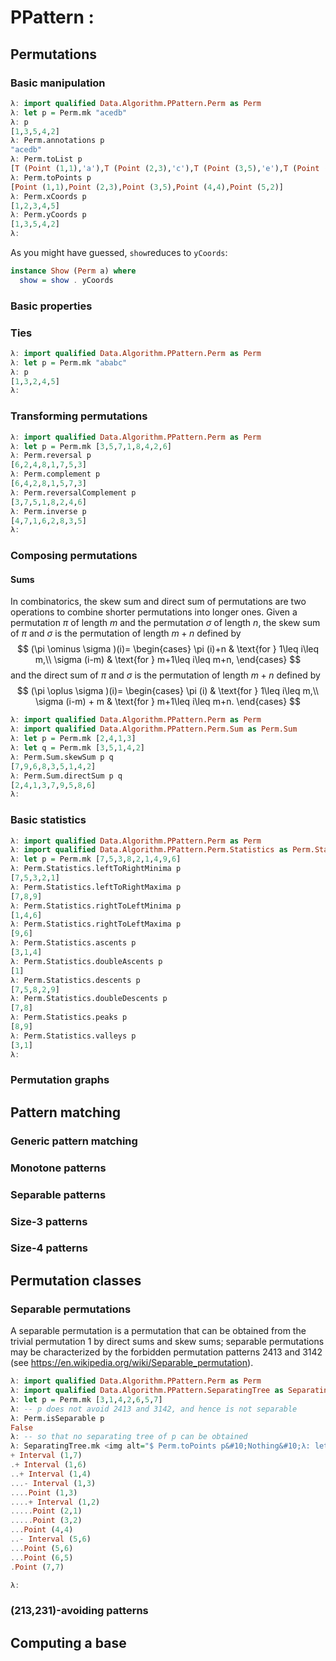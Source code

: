# PPattern :

## Permutations

### Basic manipulation

```haskell
λ: import qualified Data.Algorithm.PPattern.Perm as Perm
λ: let p = Perm.mk "acedb"
λ: p
[1,3,5,4,2]
λ: Perm.annotations p
"acedb"
λ: Perm.toList p
[T (Point (1,1),'a'),T (Point (2,3),'c'),T (Point (3,5),'e'),T (Point (4,4),'d'),T (Point (5,2),'b')]
λ: Perm.toPoints p
[Point (1,1),Point (2,3),Point (3,5),Point (4,4),Point (5,2)]
λ: Perm.xCoords p
[1,2,3,4,5]
λ: Perm.yCoords p
[1,3,5,4,2]
λ:
```

As you might have guessed, `show`reduces to `yCoords`:

```haskell
instance Show (Perm a) where
  show = show . yCoords
```

### Basic properties


### Ties

```haskell
λ: import qualified Data.Algorithm.PPattern.Perm as Perm
λ: let p = Perm.mk "ababc"
λ: p
[1,3,2,4,5]
λ:
```

### Transforming permutations

```haskell
λ: import qualified Data.Algorithm.PPattern.Perm as Perm
λ: let p = Perm.mk [3,5,7,1,8,4,2,6]
λ: Perm.reversal p
[6,2,4,8,1,7,5,3]
λ: Perm.complement p
[6,4,2,8,1,5,7,3]
λ: Perm.reversalComplement p
[3,7,5,1,8,2,4,6]
λ: Perm.inverse p
[4,7,1,6,2,8,3,5]
λ:
```

### Composing permutations

#### Sums

In combinatorics, the skew sum and direct sum of permutations are two operations
to combine shorter permutations into longer ones. Given a permutation $\pi$
of length $m$ and the permutation $\sigma$ of length $n$,
the skew sum of $\pi$ and $\sigma$ is the permutation of length $m + n$ defined by
$$
(\pi \ominus \sigma )(i)=
\begin{cases}
  \pi (i)+n    & \text{for } 1\leq i\leq m,\\
  \sigma (i-m) & \text{for } m+1\leq i\leq m+n,
\end{cases}
$$
and the direct sum of $\pi$ and $\sigma$ is the permutation of length $m + n$ defined by
$$
(\pi \oplus \sigma )(i)=
\begin{cases}
  \pi (i)          & \text{for } 1\leq i\leq m,\\
  \sigma (i-m) + m & \text{for } m+1\leq i\leq m+n.
\end{cases}
$$

```haskell
λ: import qualified Data.Algorithm.PPattern.Perm as Perm
λ: import qualified Data.Algorithm.PPattern.Perm.Sum as Perm.Sum
λ: let p = Perm.mk [2,4,1,3]
λ: let q = Perm.mk [3,5,1,4,2]
λ: Perm.Sum.skewSum p q
[7,9,6,8,3,5,1,4,2]
λ: Perm.Sum.directSum p q
[2,4,1,3,7,9,5,8,6]
λ:
```

### Basic statistics

```haskell
λ: import qualified Data.Algorithm.PPattern.Perm as Perm
λ: import qualified Data.Algorithm.PPattern.Perm.Statistics as Perm.Statistics
λ: let p = Perm.mk [7,5,3,8,2,1,4,9,6]
λ: Perm.Statistics.leftToRightMinima p
[7,5,3,2,1]
λ: Perm.Statistics.leftToRightMaxima p
[7,8,9]
λ: Perm.Statistics.rightToLeftMinima p
[1,4,6]
λ: Perm.Statistics.rightToLeftMaxima p
[9,6]
λ: Perm.Statistics.ascents p
[3,1,4]
λ: Perm.Statistics.doubleAscents p
[1]
λ: Perm.Statistics.descents p
[7,5,8,2,9]
λ: Perm.Statistics.doubleDescents p
[7,8]
λ: Perm.Statistics.peaks p
[8,9]
λ: Perm.Statistics.valleys p
[3,1]
λ:
```

### Permutation graphs

## Pattern matching

### Generic pattern matching

### Monotone patterns

### Separable patterns

### Size-3 patterns

### Size-4 patterns

## Permutation classes

### Separable permutations

A separable permutation is a permutation that can be obtained from the trivial
permutation 1 by direct sums and skew sums;
separable permutations may be characterized by the forbidden permutation patterns
2413 and 3142
(see <https://en.wikipedia.org/wiki/Separable_permutation>).

```haskell
λ: import qualified Data.Algorithm.PPattern.Perm as Perm
λ: import qualified Data.Algorithm.PPattern.SeparatingTree as SeparatingTree
λ: let p = Perm.mk [3,1,4,2,6,5,7]
λ: -- p does not avoid 2413 and 3142, and hence is not separable
λ: Perm.isSeparable p                  
False
λ: -- so that no separating tree of p can be obtained
λ: SeparatingTree.mk <img alt="$ Perm.toPoints p&#10;Nothing&#10;λ: let q = Perm.mk [3,1,2,4,6,5,7]&#10;λ: Perm.isSeparable q                             -- q does avoid 2413 and 3142, and hence is separable&#10;True&#10;λ: import Data.Maybe&#10;λ: fromJust . SeparatingTree.mk $" src="https://rawgit.com/in	git@github.com:vialette/ppattern/None/svgs/c7be5bdfada4253d65cf69b07d4cdacb.svg?invert_in_darkmode" align=middle width="1011.5407499999999pt" height="45.82083000000002pt"/> Perm.toPoints q -- so that a separating tree of q can be obtained
+ Interval (1,7)
.+ Interval (1,6)
..+ Interval (1,4)
...- Interval (1,3)
....Point (1,3)
....+ Interval (1,2)
.....Point (2,1)
.....Point (3,2)
...Point (4,4)
..- Interval (5,6)
...Point (5,6)
...Point (6,5)
.Point (7,7)

λ:
```

### (213,231)-avoiding patterns

## Computing a base
